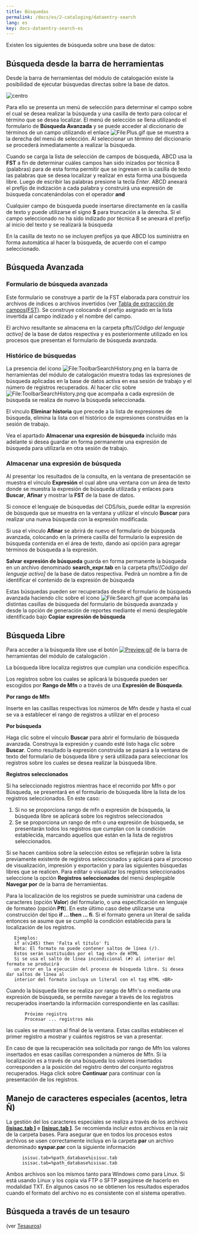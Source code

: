 ```yaml
---
title: Búsquedas
permalink: /docs/es/2-cataloging/dataentry-search
lang: es
key: docs-dataentry-search-es
---
```


Existen los siguientes de búsqueda sobre una base de datos:

## Búsqueda desde la barra de herramientas

Desde la barra de herramientas del módulo de catalogación existe la posibilidad de ejecutar búsquedas directas sobre la base de datos.

![centro](/wiki/docs/{{page.lang}}/images/Toolbar_dataentry.png)

Para ello se presenta un menú de selección para determinar el campo sobre el cual se desea realizar la búsqueda y una casilla de texto para colocar el término que se desea localizar. El menú de selección se llena utilizando el formulario de **Búsqueda Avanzada** y se puede acceder al diccionario de términos de un campo utilizando el enlace ![File:Plus.gif](/wiki/docs/{{page.lang}}/images/Plus.gif) que se muestra a la derecha del menú de selección. Al seleccionar un término del diccionario se procederá inmediatamente a realizar la búsqueda.

Cuando se carga la lista de selección de campos de búsqueda, ABCD usa la **FST** a fin de determinar cuáles campos han sido inizados por técnica 8 (palabras) para de esta forma permitir que se ingresen en la casilla de texto las palabras que se desea localizar y realizar en esta forma una búsqueda libre. Luego de escribir las palabras presione la tecla *Enter*. ABCD anexará el prefijo de indización a cada palabra y construirá una expresión de búsqueda concatenándolas con el operador **and**

Cualquier campo de búsqueda puede insertarse directamente en la casilla de texto y puede utilizarse el signo **$** para truncación a la derecha. Si el campo seleccionado no ha sido indizado por técnica 8 se anexará el prefijo al inicio del texto y se realizará la búsqueda

En la casilla de texto no se incluyen prefijos ya que ABCD los suministra en forma automática al hacer la búsqueda, de acuerdo con el campo seleccionado.

## Búsqueda Avanzada

### Formulario de búsqueda avanzada

Este formulario se construye a partir de la FST elaborada para construir los archivos de índices o archivos invertidos (ver [Tabla de extracción de campos(FST)](/wiki/docs/es/2-cataloging/fst). Se construye colocando el prefijo asignado en la lista invertida al campo indizado y el nombre del campo.

El archivo resultante se almacena en la carpeta pfts/*[Código del lenguaje activo]* de la base de datos respectiva y es posteriormente utilizado en los procesos que presentan el formulario de búsqueda avanzada.

### Histórico de búsquedas

La presencia del ícono ![File:ToolbarSearchHistory.png](/wiki/docs/{{page.lang}}/images/ToolbarSearchHistory.png) en la barra de herramientas del módulo de catalogación muestra todas las expresiones de búsqueda aplicadas en la base de datos activa en esa sesión de trabajo y el número de registros recuperados. Al hacer clic sobre  ![File:ToolbarSearchHistory.png](/wiki/docs/{{page.lang}}/images/ToolbarSearchHistory.png) que acompaña a cada expresión de búsqueda se realiza de nuevo la búsqueda seleccionada.

El vínculo **Eliminar historia** que precede a la lista de expresiones de búsqueda, elimina la lista con el histórico de expresiones construídas en la sesión de trabajo.

Vea el apartado **Almacenar una expresión de búsqueda** incluído más adelante si desea guardar en forma permanente una expresión de búsqueda para utilizarla en otra sesión de trabajo.

### Almacenar una expresión de búsqueda

Al presentar los resultados de la consulta, en la ventana de presentación se muestra el vínculo **Expresión** el cual abre una ventana con un área de texto donde se muestra la expresión de búsqueda utilizada y enlaces para **Buscar**, **Afinar** y mostrar la **FST** de la base de datos.

Si conoce el lenguaje de búsquedas del CDS/Isis, puede editar la expresión de búsqueda que se muestra en la ventana y utilizar el vínculo **Buscar** para realizar una nueva búsqueda con la expresión modificada.

Si usa el vínculo **Afinar** se abrirá de nuevo el formulario de búsqueda avanzada, colocando en la primera casilla del formulario la expresión de búsqueda contenida en el área de texto, dando así opción para agregar términos de búsqueda a la expresión.

**Salvar expresión de búsqueda** guarda en forma permanente la búsqueda en un archivo denominado **search_expr.tab** en la carpeta pfts/*[Código del lenguaje activo]* de la base de datos respectiva. Pedirá un nombre a fin de identificar el contenido de la expresión de búsqueda

Estas búsquedas pueden ser recuperadas desde el formulario de búsqueda avanzada haciendo clic sobre el ícono ![File:Search.gif](/wiki/docs/{{page.lang}}/images/Search.gif) que acompaña las distintas casillas de búsqueda del formulario de búsqueda avanzada y desde la opción de generación de reportes mediante el menú desplegable identificado bajo **Copiar expresión de búsqueda**

## Búsqueda Libre

Para acceder a la búsqueda libre use el botón [![Preview.gif](/wiki/docs/{{page.lang}}/images/Preview.gif)](/wiki/docs/{{page.lang}}/images/Preview.gif) de la barra de herramientas del módulo de catalogación .

La búsqueda libre localiza registros que cumplan una condición específica.

Los registros sobre los cuales se aplicará la búsqueda pueden ser escogidos por **Rango de Mfn** o a través de una **Expresión de Búsqueda**.


**Por rango de Mfn**

Inserte en las casillas respectivas los números de Mfn desde y hasta el cual se va a establecer el rango de registros a utilizar en el proceso

**Por búsqueda**

Haga clic sobre el vínculo **Buscar** para abrir el formulario de búsqueda avanzada. Construya la expresión y cuando esté listo haga clic sobre **Buscar**. Como resultado la expresión construida se pasará a la ventana de texto del formulario de búsqueda libre y será utilizada para seleccionar los registros sobre los cuales se desea realizar la búsqueda libre.

**Registros seleccionados**

Si ha seleccionado registros mientras hace el recorrido por Mfn o por Búsqueda, se presentará en el formulario de búsqueda libre la lista de los registros seleccionados. En este caso:

1. Si no se proporciona rango de mfn o expresión de búsqueda, la búsqueda libre se aplicará sobre los registros seleccionados
2. Se se proporciona un rango de mfn o una expresión de búsqueda, se presentarán todos los registros que cumplan con la condición establecida, marcando aquellos que están en la lista de registros seleccionados.

Si se hacen cambios sobre la selección éstos se reflejarán sobre la lista previamente existente de registros seleccionados y aplicará para el proceso de visualización, impresión y exportación y para las siguientes búsquedas libres que se realicen. Para editar o visualizar los registros seleccionados seleccione la opción **Registros seleccionados** del menú desplegable **Navegar por** de la barra de herramientas.

Para la localización de los registros se puede suministrar una cadena de caracteres (opción **Valor**) del formulario, o una especificación en lenguaje de formateo (opción **Pft**). En este último caso debe utilizarse una construcción del tipo **if ... then ... fi**. Si el formato genera un literal de salida entonces se asume que se cumplió la condición establecida para la localización de los registros.

```
   Ejemplos:
   if a(v245) then 'Falta el título' fi
   Nota: El formato no puede contener saltos de línea (/). 
   Estos serán sustituidos por el tag <br> de HTML
   Si se usa el salto de línea incondicional (#) al interior del formato se producirá 
   un error en la ejecución del proceso de búsqueda libre. Si desea dar saltos de línea al
   interior del formato incluya un literal con el tag HTML <BR>
```

Cuando la búsqueda libre se realiza por rango de Mfn's o mediante una expresión de búsqueda, se permite navegar a través de los registros recuperados insertando la información correspondiente en las casillas:

```
       Próximo registro
       Procesar ... registros más
```

las cuales se muestran al final de la ventana. Estas casillas establecen el primer registro a mostrar y cuántos registros se van a presentar.

En caso de que la recuperación sea solicitada por rango de Mfn los valores insertados en esas casillas corresponden a números de Mfn. Si la localización es a través de una búsqueda los valores insertados corresponden a la posición del registro dentro del conjunto registros recuperados. Haga click sobre **Continuar** para continuar con la presentación de los registros.

## Manejo de caracteres especiales (acentos, letra Ñ)

La gestión del los caracteres especiales se realiza a través de los archivos **[[isisac.tab ](/wiki/docs/es/99-cdsisis/isisac-table)]** e **[[isisuc.tab ](/wiki/docs/es/99-cdsisis/isisuc-table)]**. Se recomienda incluir estos archivos en la raiz de la carpeta bases. Para asegurar que en todos los procesos estos archivos se usen correctamente incluya en la carpeta **par** un archivo denominado **syspar.par** con la siguiente información

```
      isisuc.tab=%path_database%isisuc.tab
      isisac.tab=%path_database%isisac.tab
```

Ambos archivos son los mismos tanto para Windows como para Linux. Si está usando Linux y los copia vía FTP o SFTP asegúrese de hacerlo en modalidad TXT. En algunos casos no se obtienen los resultados esperados cuando el formato del archivo no es consistente con el sistema operativo.



## Búsqueda a través de un tesauro

(ver [Tesauros](/wiki/docs/es/2-cataloging/central-tesaurus))
